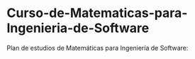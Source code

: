# Curso-de-Matematicas-para-Ingenieria-de-Software
Plan de estudios de Matemáticas para Ingeniería de Software:
